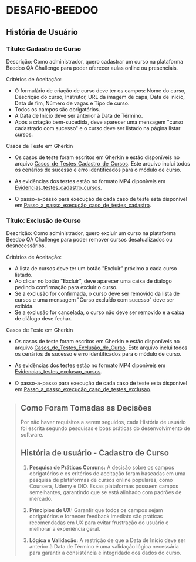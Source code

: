 # DESAFIO-BEEDOO

## História de Usuário

### Título: Cadastro de Curso

Descrição: Como administrador, quero cadastrar um curso na plataforma Beedoo QA Challenge para poder oferecer aulas online ou presenciais.

Critérios de Aceitação:

* O formulário de criação de curso deve ter os campos: Nome do curso, Descrição do curso, Instrutor, URL da imagem de capa, Data de início, Data de fim, Número de vagas e Tipo de curso.
* Todos os campos são obrigatórios.
* A Data de Início deve ser anterior à Data de Término.
* Após a criação bem-sucedida, deve aparecer uma mensagem "curso cadastrado com sucesso" e o curso deve ser listado na página listar cursos.

 Casos de Teste em Gherkin

* Os casos de teste foram escritos em Gherkin e estão disponíveis no arquivo [Casos_de_Testes_Cadastro_de_Cursos]([gherkin/test_cases.feature](https://docs.google.com/spreadsheets/d/1WVsvQlN5Ayz0i4YyX3plAKyk3aG8yjqyn_LRLnXQLEI/edit?usp=sharing)). Este arquivo inclui todos os cenários de sucesso e erro identificados para o módulo de curso.

*  As evidências dos testes estão no formato MP4 diponíveis em [Evidencias_testes_cadastro_cursos](https://drive.google.com/drive/folders/1JGjZH-sndG1ZcPUy0zZ9iW4hUZMRe5qc?usp=sharing).

* O passo-a-passo para execução de cada caso de teste esta dísponível em [Passo_a_passo_execução_caso_de_testes_cadastro](https://docs.google.com/document/d/1nelHOfyhvDeSziBeJ74c3qIh2a0NvcLkYMbjiEE9M7Q/edit?usp=sharing).

### Título: Exclusão de Curso

Descrição: Como administrador, quero excluir um curso na plataforma Beedoo QA Challenge para poder remover cursos desatualizados ou desnecessários.

Critérios de Aceitação:

* A lista de cursos deve ter um botão "Excluir" próximo a cada curso listado.
* Ao clicar no botão "Excluir", deve aparecer uma caixa de diálogo pedindo confirmação para excluir o curso.
* Se a exclusão for confirmada, o curso deve ser removido da lista de cursos e uma mensagem "Curso excluído com sucesso" deve ser exibida.
* Se a exclusão for cancelada, o curso não deve ser removido e a caixa de diálogo deve fechar.

Casos de Teste em Gherkin

* Os casos de teste foram escritos em Gherkin e estão disponíveis no arquivo [Casos_de_Testes_Exclusão_de_Curso](). Este arquivo inclui todos os cenários de sucesso e erro identificados para o módulo de curso.

*  As evidências dos testes estão no formato MP4 diponíveis em [Evidencias_testes_exclusao_cursos]().

* O passo-a-passo para execução de cada caso de teste esta dísponível em [Passo_a_passo_execução_caso_de_testes_exclusao]().





> ## Como Foram Tomadas as Decisões
> Por não haver requisitos a serem seguidos, cada História de usuário foi escrita segundo pesquisas e boas práticas do desenvolvimento de software.
>
> ## História de usuário - Cadastro de Curso
> 1. **Pesquisa de Práticas Comuns:**
>    A decisão sobre os campos obrigatórios e os critérios de aceitação foram baseadas em uma pesquisa de plataformas de cursos online populares, como Coursera, Udemy e DIO. Essas plataformas possuem campos semelhantes, garantindo que se está alinhado com padrões de mercado.
>
> 2. **Princípios de UX:**
>    Garantir que todos os campos sejam obrigatórios e fornecer feedback imediato são práticas recomendadas em UX para evitar frustração do usuário e melhorar a experiência geral.
>
> 3. **Lógica e Validação:**
>    A restrição de que a Data de Início deve ser anterior à Data de Término é uma validação lógica necessária para garantir a consistência e integridade dos dados do curso.
